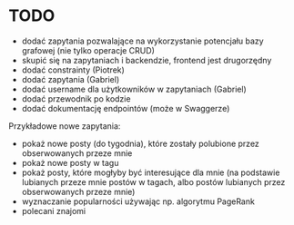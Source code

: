 # TODO
 - dodać zapytania pozwalające na wykorzystanie potencjału bazy grafowej (nie tylko operacje CRUD)
 - skupić się na zapytaniach i backendzie, frontend jest drugorzędny
 - dodać constrainty (Piotrek)
 - dodać zapytania (Gabriel)
 - dodać username dla użytkowników w zapytaniach (Gabriel)
 - dodać przewodnik po kodzie
 - dodać dokumentację endpointów (może w Swaggerze)
 
 Przykładowe nowe zapytania:
 - pokaż nowe posty (do tygodnia), które zostały polubione przez obserwowanych przeze mnie 
 - pokaż nowe posty w tagu
 - pokaż posty, które mogłyby być interesujące dla mnie (na podstawie lubianych przeze mnie postów w tagach, albo postów lubianych przez obserwowanych przeze mnie)
 - wyznaczanie popularności używając np. algorytmu PageRank
 - polecani znajomi
